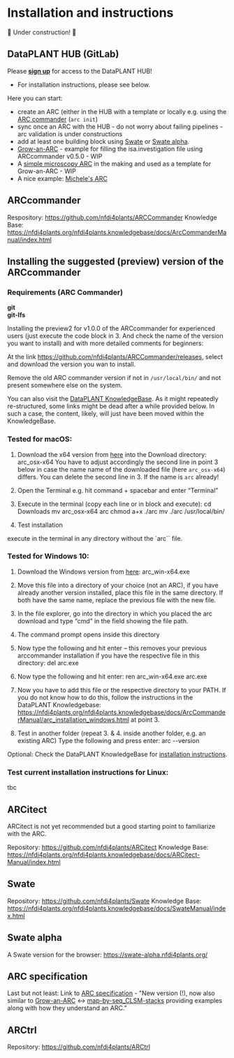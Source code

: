 # Installation and instructions

:construction: Under construction! :construction:

## DataPLANT HUB (GitLab)

Please [**sign up**](https://auth.nfdi4plants.org/realms/dataplant/login-actions/registration?client_id=gitlab-fr&tab_id=ie6dwnHi6Uc) for access to the DataPLANT HUB!  

- For installation instructions, please see below.

Here you can start:
- create an ARC (either in the HUB with a template or locally e.g. using the [ARC commander]() (`arc init`)
- sync once an ARC with the HUB - do not worry about failing pipelines - arc validation is under constructions
- add at least one building block using [Swate](https://github.com/nfdi4plants/Swate) or [Swate alpha](https://swate-alpha.nfdi4plants.org/).
- [Grow-an-ARC](https://git.nfdi4plants.org/andreaschrader/Grow-an-ARC_Example) - example for filling the isa.investigation file using ARCcommander v0.5.0 - WIP
- A [simple microscopy ARC](https://git.nfdi4plants.org/natural-variation-and-evolution/microscopy_collection/map-by-seq_clsm-stacks) in the making and used as a template for Grow-an-ARC - WIP
- A nice example: [Michele's ARC](https://git.nfdi4plants.org/michele.bortolomeazzi/mben_resolve)

## ARCcommander

Respository: https://github.com/nfdi4plants/ARCCommander
Knowledge Base: https://nfdi4plants.org/nfdi4plants.knowledgebase/docs/ArcCommanderManual/index.html

## Installing the suggested **(preview) version of the ARCcommander**

### Requirements (ARC Commander)
**git**  
**git-lfs**  

Installing the preview2 for v1.0.0 of the ARCcommander for experienced users (just execute the code block in 3. And check the name of the version you want to install) and with more detailed comments for beginners:

At the link https://github.com/nfdi4plants/ARCCommander/releases, select and download the version you wan to install.

Remove the old ARC commander version if not in `/usr/local/bin/` and not present somewhere else on the system.

You can also visit the [DataPLANT KnowledgeBase](https://nfdi4plants.org/nfdi4plants.knowledgebase). As it might repeatedly re-structured, some links might be dead after a while provided below. In such a case, the content, likely, will just have been moved within the KnowledgeBase.

### Tested for macOS:

1.	Download the x64 version from [here](https://github.com/nfdi4plants/ARCCommander/releases) into the Download directory: arc_osx-x64 
You have to adjust accordingly the second line in point 3 below in case the name name of the downloaded file (here `arc_osx-x64`) differs. You can delete the second line in 3. If the name is `arc` already!

2.	Open the Terminal
e.g. hit command + spacebar and enter “Terminal”

3.	Execute in the terminal (copy each line or in block and execute):
cd Downloads
mv arc_osx-x64 arc
chmod a+x ./arc
mv ./arc /usr/local/bin/

4. Test installation

execute in the terminal in any directory without the `arc`` file.

### Tested for Windows 10:

1.	Download the Windows version from [here](https://github.com/nfdi4plants/ARCCommander/releases): arc_win-x64.exe 

2.	Move this file into a directory of your choice (not an ARC), if you have already another version installed, place this file in the same directory. If both have the same name, replace the previous file with the new file.

3.	In the file explorer, go into the directory in which you placed the arc download and type “cmd” in the field showing the file path.

4.	The command prompt opens inside this directory

5.	Now type the following and hit enter – this removes your previous arccommander installation if you have the respective file in this directory:
del arc.exe

6.	Now type the following and hit enter:
ren arc_win-x64.exe arc.exe

7.	Now you have to add this file or the respective directory to your PATH. If you do not know how to do this, follow the instructions in the DataPLANT Knowledgebase: https://nfdi4plants.org/nfdi4plants.knowledgebase/docs/ArcCommanderManual/arc_installation_windows.html at point 3.

8.	Test in another folder (repeat 3. & 4. inside another folder, e.g. an existing ARC)
Type the following and press enter:
arc --version


Optional: Check the DataPLANT KnowledgeBase for [installation instructions](https://nfdi4plants.org/nfdi4plants.knowledgebase/docs/ArcCommanderManual/).


### Test current installation instructions for Linux:
tbc



## ARCitect
ARCitect is not yet recommended but a good starting point to familiarize with the ARC.

Repository: https://github.com/nfdi4plants/ARCitect
Knowledge Base: https://nfdi4plants.org/nfdi4plants.knowledgebase/docs/ARCitect-Manual/index.html

## Swate

Repository: https://github.com/nfdi4plants/Swate
Knowledge Base: https://nfdi4plants.org/nfdi4plants.knowledgebase/docs/SwateManual/index.html

## Swate alpha

A Swate version for the browser: https://swate-alpha.nfdi4plants.org/


## ARC specification

Last but not least: Link to [ARC specification](https://github.com/nfdi4plants/ARC-specification) - "New version (!), now also similar to [Grow-an-ARC](https://git.nfdi4plants.org/andreaschrader/Grow-an-ARC_Example) <-> [map-by-seq_CLSM-stacks](https://git.nfdi4plants.org/natural-variation-and-evolution/microscopy_collection/map-by-seq_clsm-stacks) providing examples along with how they understand an ARC."

## ARCtrl
Repository: https://github.com/nfdi4plants/ARCtrl
